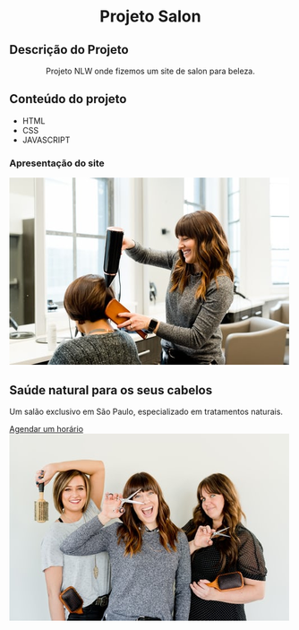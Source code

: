 <h1 align="center">Projeto Salon</h1>

## Descrição do Projeto

<p align="center">Projeto NLW onde fizemos um site de salon para beleza.</p>

<h2>Conteúdo do projeto</h2>

<ul>
  <li>HTML</li>
  <li>CSS</li>
  <li>JAVASCRIPT</li>
</ul>

<h3>Apresentação do site</h3>

 <img src="Assets/fotos/44.jpg" alt="Mulher sorrindo penteando outra mulher"/>
 
 
 <h2 class="title">Saúde natural para os seus cabelos</h2>
            <p>
              Um salão exclusivo em São Paulo, especializado em tratamentos
              naturais.
            </p>
            <a class="button" href="#">Agendar um horário</a>
          </div>
        </div>
        
 <img src="Assets/fotos/45.jpg" alt="3 mulheres sorrindo " />
         
         
         
         
        
        
         
  
  
      

          
